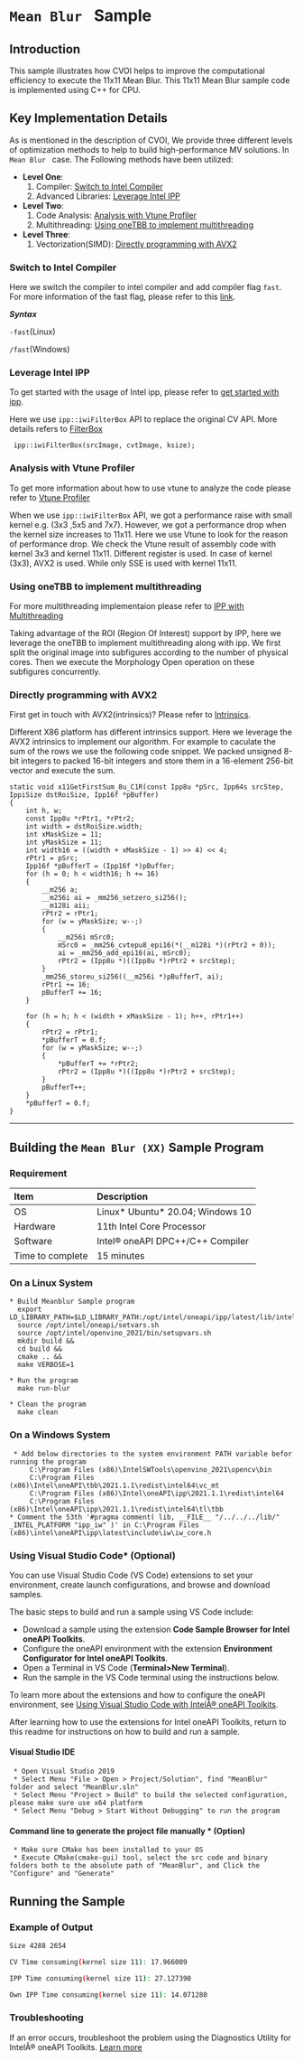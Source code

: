 # `Mean Blur ` Sample

## Introduction
This sample illustrates how CVOI helps to improve the computational efficiency to execute the 11x11 Mean Blur. This 11x11 Mean Blur sample code is implemented using C++ for CPU.

## Key Implementation Details
As is mentioned in the description of CVOI, We provide three different levels of optimization methods to help to build high-performance MV solutions. In `Mean Blur ` case. The Following methods have been utilized:

* **Level One**: 
    1. Compiler: [Switch to Intel Compiler](#switch-to-intel-compiler) 
    2. Advanced Libraries: [Leverage Intel IPP](#leverage-intel-ipp)
* **Level Two**:
    1. Code Analysis: [Analysis with Vtune Profiler](#analysis-with-vtune-profiler) 
    2. Multithreading: [Using oneTBB to implement multithreading](#using-onetbb-to-implement-multithreading)  
* **Level Three**:
    1. Vectorization(SIMD): [Directly programming with AVX2](#directly-programming-with-avx2)  

### Switch to Intel Compiler 

Here we switch the compiler to intel compiler and add compiler flag `fast`. For more information of the fast flag, please refer to this [link](https://www.intel.com/content/www/us/en/develop/documentation/cpp-compiler-developer-guide-and-reference/top/compiler-reference/compiler-options/optimization-options/fast.html).

***Syntax***

`-fast`(Linux)

`/fast`(Windows)

### Leverage Intel IPP
To get started with the usage of Intel ipp, please refer to [get started with ipp](../../../../Optimization-Methodologies/Optimized-Libraries/IppGetStarted/).

Here we use `ipp::iwiFilterBox` API to replace the original CV API. More details refers to [FilterBox](https://www.intel.com/content/www/us/en/develop/documentation/ippiw-dev-guide-and-reference/top/c-reference-1/image-processing-1/filtering-functions-1/iwifilterbox-1.html)

```
 ipp::iwiFilterBox(srcImage, cvtImage, ksize);
```

### Analysis with Vtune Profiler
To get more information about how to use vtune to analyze the code please refer to [Vtune Profiler](../../../../Optimization-Methodologies/Using-Compiler-and-Analysis-Tools/VTuneProfiler/)

When we use `ipp::iwiFilterBox` API, we got a performance raise with small kernel e.g. (3x3 ,5x5 and 7x7). However, we got a performance drop when the kernel size increases to 11x11.
Here we use Vtune to look for the reason of performance drop.
We check the Vtune result of assembly code with kernel 3x3 and kernel 11x11. Different register is used. In case of kernel (3x3), AVX2 is used. While only SSE is used with kernel 11x11.


### Using oneTBB to implement multithreading
For more multithreading implementaion please refer to [IPP with Multithreading](../../../../Optimization-Methodologies/Optimized-Libraries/IppMultithreading/)

Taking advantage of the ROI (Region Of Interest) support by IPP, here we leverage the oneTBB to implement multithreading along with ipp. We first split the original image into subfigures according to the number of physical cores. Then we execute the Morphology Open operation on these subfigures concurrently.


### Directly programming with AVX2

First get in touch with AVX2(intrinsics)?  Please refer to [Intrinsics](../../../../Optimization-Methodologies/Vectorization/Intrinsics/).

Different X86 platform has different intrinsics support. 
Here we leverage the AVX2 intrinsics to implement our algorithm. For example to caculate the sum of the rows we use the following code snippet. We packed unsigned 8-bit integers to packed 16-bit integers and store them in a 16-element 256-bit vector and execute the sum.
```
static void x11GetFirstSum_8u_C1R(const Ipp8u *pSrc, Ipp64s srcStep, IppiSize dstRoiSize, Ipp16f *pBuffer)
{
    int h, w;
    const Ipp8u *rPtr1, *rPtr2;
    int width = dstRoiSize.width;
    int xMaskSize = 11;
    int yMaskSize = 11;
    int width16 = ((width + xMaskSize - 1) >> 4) << 4;
    rPtr1 = pSrc;
    Ipp16f *pBufferT = (Ipp16f *)pBuffer;
    for (h = 0; h < width16; h += 16)
    {
        __m256 a;
        __m256i ai = _mm256_setzero_si256();
        __m128i aii;
        rPtr2 = rPtr1;
        for (w = yMaskSize; w--;)
        {
            __m256i mSrc0;
            mSrc0 = _mm256_cvtepu8_epi16(*(__m128i *)(rPtr2 + 0));
            ai = _mm256_add_epi16(ai, mSrc0);
            rPtr2 = (Ipp8u *)((Ipp8u *)rPtr2 + srcStep);
        }
        _mm256_storeu_si256((__m256i *)pBufferT, ai);
        rPtr1 += 16;
        pBufferT += 16;
    }

    for (h = h; h < (width + xMaskSize - 1); h++, rPtr1++)
    {
        rPtr2 = rPtr1;
        *pBufferT = 0.f;
        for (w = yMaskSize; w--;)
        {
            *pBufferT += *rPtr2;
            rPtr2 = (Ipp8u *)((Ipp8u *)rPtr2 + srcStep);
        }
        pBufferT++;
    }
    *pBufferT = 0.f;
}
```

---

## Building the `Mean Blur (XX)` Sample Program

### Requirement

| Item                    | Description
|:---                               |:---
| OS                                | Linux* Ubuntu* 20.04; Windows 10
| Hardware                          | 11th Intel Core Processor
| Software                          | Intel&reg; oneAPI DPC++/C++ Compiler
| Time to complete                  | 15 minutes

### On a Linux System
    * Build Meanblur Sample program
      export LD_LIBRARY_PATH=$LD_LIBRARY_PATH:/opt/intel/oneapi/ipp/latest/lib/intel64/tl/tbb
      source /opt/intel/oneapi/setvars.sh
      source /opt/intel/openvino_2021/bin/setupvars.sh
      mkdir build &&
      cd build &&
      cmake .. &&
      make VERBOSE=1
    
    * Run the program
      make run-blur
    
    * Clean the program
      make clean

### On a Windows System
     * Add below directories to the system environment PATH variable befor running the program
         C:\Program Files (x86)\IntelSWTools\openvino_2021\opencv\bin
         C:\Program Files (x86)\Intel\oneAPI\tbb\2021.1.1\redist\intel64\vc_mt
         C:\Program Files (x86)\Intel\oneAPI\ipp\2021.1.1\redist\intel64
         C:\Program Files (x86)\Intel\oneAPI\ipp\2021.1.1\redist\intel64\tl\tbb
    * Comment the 53th '#pragma comment( lib, __FILE__ "/../../../lib/" _INTEL_PLATFORM "ipp_iw" )' in C:\Program Files (x86)\intel\oneAPI\ipp\latest\include\iw\iw_core.h

### Using Visual Studio Code*  (Optional)

You can use Visual Studio Code (VS Code) extensions to set your environment, create launch configurations,
and browse and download samples.

The basic steps to build and run a sample using VS Code include:
 - Download a sample using the extension **Code Sample Browser for Intel oneAPI Toolkits**.
 - Configure the oneAPI environment with the extension **Environment Configurator for Intel oneAPI Toolkits**.
 - Open a Terminal in VS Code (**Terminal>New Terminal**).
 - Run the sample in the VS Code terminal using the instructions below.

To learn more about the extensions and how to configure the oneAPI environment, see
[Using Visual Studio Code with IntelÂ® oneAPI Toolkits](https://software.intel.com/content/www/us/en/develop/documentation/using-vs-code-with-intel-oneapi/top.html).

After learning how to use the extensions for Intel oneAPI Toolkits, return to this readme for instructions on how to build and run a sample.
#### Visual Studio IDE
     * Open Visual Studio 2019
     * Select Menu "File > Open > Project/Solution", find "MeanBlur" folder and select "MeanBlur.sln"
     * Select Menu "Project > Build" to build the selected configuration, please make sure use x64 platform
     * Select Menu "Debug > Start Without Debugging" to run the program

#### Command line to generate the project file manually * (Option)
     * Make sure CMake has been installed to your OS
     * Execute CMake(cmake-gui) tool, select the src code and binary folders both to the absolute path of "MeanBlur", and Click the "Configure" and "Generate"

## Running the Sample

### Example of Output
```bash
Size 4288 2654

CV Time consuming(kernel size 11): 17.966009

IPP Time consuming(kernel size 11): 27.127390

Own IPP Time consuming(kernel size 11): 14.071280

```

### Troubleshooting
If an error occurs, troubleshoot the problem using the Diagnostics Utility for IntelÂ® oneAPI Toolkits.
[Learn more](https://www.intel.com/content/www/us/en/develop/documentation/diagnostic-utility-user-guide/top.html)